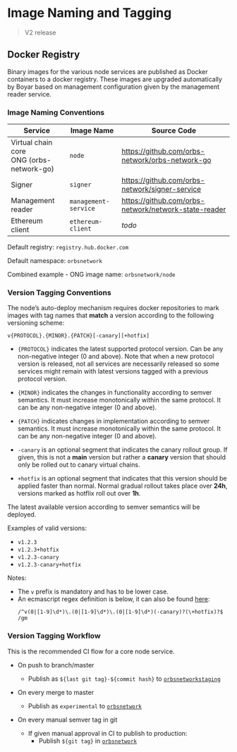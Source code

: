 # Image Naming and Tagging

> V2 release

## Docker Registry

Binary images for the various node services are published as Docker containers to a docker registry. These images are upgraded automatically by Boyar based on management configuration given by the management reader service.

### Image Naming Conventions

| Service | Image Name | Source Code |
| ------- | ---------- | ----------- |
| Virtual chain core<br>ONG (orbs-network-go) | `node` | https://github.com/orbs-network/orbs-network-go |
| Signer | `signer` | https://github.com/orbs-network/signer-service |
| Management reader | `management-service` | https://github.com/orbs-network/network-state-reader |
| Ethereum client | `ethereum-client` | *todo* |

Default registry: `registry.hub.docker.com`

Default namespace: `orbsnetwork`

Combined example - ONG image name: `orbsnetwork/node`

### Version Tagging Conventions

The node’s auto-deploy mechanism requires docker repositories to mark images with tag names that **match** a version according to the following versioning scheme:

```
v{PROTOCOL}.{MINOR}.{PATCH}[-canary][+hotfix]
```

* `{PROTOCOL}` indicates the latest supported protocol version. Can be any non-negative integer (0 and above). Note that when a new protocol version is released, not all services are necessarily released so some services might remain with latest versions tagged with a previous protocol version.
 
* `{MINOR}` indicates the changes in functionality according to semver semantics. It must increase monotonically within the same protocol. It can be any non-negative integer (0 and above).
 
* `{PATCH}` indicates changes in implementation according to semver semantics. It must increase monotonically within the same protocol. It can be any non-negative integer (0 and above).
 
* `-canary` is an optional segment that indicates the canary rollout group. If given, this is not a **main** version but rather a **canary** version that should only be rolled out to canary virtual chains.
 
* `+hotfix` is an optional segment that indicates that this version should be applied faster than normal. Normal gradual rollout takes place over **24h**, versions marked as hotflix roll out over **1h**.

The latest available version according to semver semantics will be deployed.
 
Examples of valid versions:
* `v1.2.3`
* `v1.2.3+hotfix`
* `v1.2.3-canary`
* `v1.2.3-canary+hotfix`
 
Notes:

* The `v` prefix is mandatory and has to be lower case.
* An ecmascript regex definition is below, it can also be found [here](https://regex101.com/r/Ly7O1x/310):
    ```
    /^v(0|[1-9]\d*)\.(0|[1-9]\d*)\.(0|[1-9]\d*)(-canary)?(\+hotfix)?$ /gm
    ```

### Version Tagging Workflow

This is the recommended CI flow for a core node service.

* On push to branch/master
    * Publish as `${last git tag}-${commit hash}` to [`orbsnetworkstaging`](https://hub.docker.com/orgs/orbsnetworkstaging)

* On every merge to master 
    * Publish as `experimental` to [`orbsnetwork`](https://hub.docker.com/orgs/orbsnetwork)

* On every manual semver tag in git
    * If given manual approval in CI to publish to production:
        * Publish `${git tag}` in [`orbsnetwork`](https://hub.docker.com/orgs/orbsnetwork)